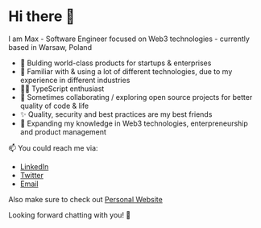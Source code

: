 # Hi there 👋

I am Max - Software Engineer focused on Web3 technologies - currently based in Warsaw, Poland

- 🔨 Bulding world-class products for startups & enterprises
- 🚀 Familiar with & using a lot of different technologies, due to my experience in different industries
- 👨‍💻 TypeScript enthusiast
- 🙌 Sometimes collaborating / exploring open source projects for better quality of code & life
- ✨ Quality, security and best practices are my best friends
- 🔭 Expanding my knowledge in Web3 technologies, enterpreneurship and product management

📫 You could reach me via:

- [LinkedIn](https://www.linkedin.com/in/maksym-boytsov/)
- [Twitter](https://twitter.com/maksymboytsov)
- [Email](mailto:maksym.boytsov@gmail.com?subject=[GitHub])

Also make sure to check out [Personal Website](https://www.maksym.page/)

Looking forward chatting with you! 🤝
